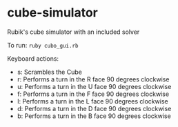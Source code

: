 # cube-simulator
Rubik's cube simulator with an included solver

To run: ``` ruby cubo_gui.rb ```

Keyboard actions:
- s: Scrambles the Cube
- r: Performs a turn in the R face 90 degrees clockwise
- u: Performs a turn in the U face 90 degrees clockwise
- f: Performs a turn in the F face 90 degrees clockwise
- l: Performs a turn in the L face 90 degrees clockwise
- d: Performs a turn in the D face 90 degrees clockwise
- b: Performs a turn in the B face 90 degrees clockwise
